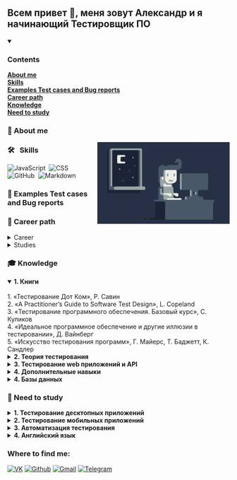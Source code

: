 ## Всем привет :wave:, меня зовут Александр и я начинающий Тестировщик ПО
<details open> <summary><h3>Contents</h3></summary>
<a href= "https://github.com/kozlofAlex/testing/blob/main/README.md#microphone-about-me"><b>About me </b></a></br>
<a href= "https://github.com/kozlofAlex/testing/blob/main/README.md#--skills"><b>Skills</b></a></br>
<a href= "https://github.com/kozlofAlex/testing/blob/main/README.md#pencil-examples-test-cases-and-bug-reports"><b>Examples Test cases and Bug reports</b></a></br>
<a href= "https://github.com/kozlofAlex/testing/blob/main/README.md#office-career-path"><b>Career path</b></a></br>
<a href= "https://github.com/kozlofAlex/testing/blob/main/README.md#mortar_board-knowledge"><b>Knowledge</b></a></br>
<a href= "https://github.com/kozlofAlex/testing/blob/main/README.md#mag_right-need-to-study"><b>Need to study</b></a></br>
</details>

### :microphone: About me

<img alt="Night Coding" src="https://raw.githubusercontent.com/AVS1508/AVS1508/master/assets/Night-Coding.gif" align="right"/>
 

### 🛠 &nbsp; Skills
![JavaScript](https://img.shields.io/badge/-JavaScript-05122A?style=for-the-badge&logo=javascript)&nbsp;
![CSS](https://img.shields.io/badge/-CSS-05122A?style=for-the-badge&logo=CSS3&logoColor=1572B6)&nbsp;
![GitHub](https://img.shields.io/badge/-GitHub-05122A?style=for-the-badge&logo=github)&nbsp;
![Markdown](https://img.shields.io/badge/-Markdown-05122A?style=for-the-badge&logo=markdown)
### :pencil: Examples Test cases and Bug reports

### :office: Career path
<details> <summary>Career</summary>
<table border="0" align="center" width="50%" cellspacing="0">
	<tr>
		<th>Period</th>
		<th>Practice </th>
	</tr>
	<tr>
		<td>September 2021 — November 2021 </br><i>3 months</i></td>
		<td><b>ООО "РАЙТКОД"</b></br>
		Программист PostgreSQL. </br>
		Создание и доработка отчётов для гос заказчиков по формируемым в реальном времени ТЗ. </br>
		<b>Skills:</b></br> 
                  <img src="https://img.shields.io/badge/Microsoft-0078D4?style=for-the-badge&logo=microsoft&logoColor=white">
	          <img src="https://img.shields.io/badge/postgres-%23316192.svg?style=for-the-badge&logo=postgresql&logoColor=white">
		  <img src="https://img.shields.io/badge/jira-%230A0FFF.svg?style=for-the-badge&logo=jira&logoColor=white">
		</td>
	</tr>
	<tr>
		<td>May 2019 — August 2021 </br><i>2 years 4 months</i></td>
		<td><b>Согаз-Мед, ОАО</b></br>
		Главный специалист Группы информационных технологий</br>
		Работа в крупной медицинской страховой компании, главные задачи - формирование статистических отчётов, выборок, фильтров в базе данных MS SQL.</br> 
	        Также в обязанности входит консультирование пользователей, работа с офисной техникой.</br>
                Работал с программами 1С Складской учёт (инвентаризация, внесение ТМЦ), TESSA (оформление заявок и первичных документов)</br>
		<b>Skills:</b></br> 
                  <img src="https://img.shields.io/badge/Microsoft-0078D4?style=for-the-badge&logo=microsoft&logoColor=white">
		  <img src="https://img.shields.io/badge/Microsoft%20SQL%20Sever-CC2927?style=for-the-badge&logo=microsoft%20sql%20server&logoColor=white">
	          <img src="https://img.shields.io/badge/css3-%231572B6.svg?style=for-the-badge&logo=css3&logoColor=white">
		  <img src="https://img.shields.io/badge/html5-%23E34F26.svg?style=for-the-badge&logo=html5&logoColor=white">
		  <img src="https://img.shields.io/badge/Microsoft_Outlook-0078D4?style=for-the-badge&logo=microsoft-outlook&logoColor=white">
		</td>
	</tr>
	<tr>
		<td>January 2016 — April 2019 </br><i>3 years 4 months</i></td>
		<td><b>КОГКУ «Информационно-аналитический центр»</b></br>
		Главный специалист отдела информационных технологий</br>
		Работал с базой данных соцподдержки населения по Кировской области, MS SQL. </br> 
		Составлял выборки-отчёты, предоставлял статистические данные, разрабатывал утилиты, настраивал фильтр-папки. </br> 
		Консультировал пользователей, помогал с сопровождением системы, устанавливал и настраивал программы. </br> 
		Был контент-менеджером сайта министерства соцразвития.</br>
		<b>Skills:</b></br> 
                  <img src="https://img.shields.io/badge/Microsoft-0078D4?style=for-the-badge&logo=microsoft&logoColor=white">
		  <img src="https://img.shields.io/badge/Microsoft%20SQL%20Sever-CC2927?style=for-the-badge&logo=microsoft%20sql%20server&logoColor=white">
	          <img src="https://img.shields.io/badge/css3-%231572B6.svg?style=for-the-badge&logo=css3&logoColor=white">
		  <img src="https://img.shields.io/badge/html5-%23E34F26.svg?style=for-the-badge&logo=html5&logoColor=white">
		  <img src="https://img.shields.io/badge/javascript-%23323330.svg?style=for-the-badge&logo=javascript&logoColor=%23F7DF1E">
		</td>
	</tr>
	<tr>
		<td>December 2014 — December 2015 </br><i>1 year 1 month</i></td>
		<td><b>Реабилитационный центр для инвалидов молодого возраста</b></br>	
		Поддержка пользователей, установка/настройка программ, ЭЦП, работа с сайтом организации, работа с офисной техникой, с базой ЕАИС, настройка БЭСТ-5</br> 
		<b>Skills:</b></br> 
                  <img src="https://img.shields.io/badge/Microsoft-0078D4?style=for-the-badge&logo=microsoft&logoColor=white">
	          <img src="https://img.shields.io/badge/css3-%231572B6.svg?style=for-the-badge&logo=css3&logoColor=white">
		  <img src="https://img.shields.io/badge/html5-%23E34F26.svg?style=for-the-badge&logo=html5&logoColor=white">
		  <img src="https://img.shields.io/badge/javascript-%23323330.svg?style=for-the-badge&logo=javascript&logoColor=%23F7DF1E">
		  <img src="https://img.shields.io/badge/Wordpress-21759B?style=for-the-badge&logo=wordpress&logoColor=white">	
		  <img src="https://img.shields.io/badge/Joomla-5091CD?style=for-the-badge&logo=joomla&logoColor=white">	
		</td>
	</tr>
</table>
</details>
<details> <summary>Studies</summary>
<table border="0" align="center" width="50%" cellspacing="0">
	<tr>
		<th>Period</th>
		<th>Studies</th>
	</tr>
	<tr>
		<td>2009-2014</td>
		<td>В 2014 году я окончил Вятский государственный гуманитарный университет <b>(ВятГГу)</b> г. Кирова</br>    
                 Факультет информатики, математики и физики, Прикладная математика и информатика (математик, системный программист)</br>   
                 Дипломная работа: <b>Разработка приложения 3D-тетрис на Android</b></br>  
                 <b>Skills:</b></br> 
                  <img src="https://img.shields.io/badge/Microsoft-0078D4?style=for-the-badge&logo=microsoft&logoColor=white">
	          <img src="https://img.shields.io/badge/css3-%231572B6.svg?style=for-the-badge&logo=css3&logoColor=white">
		  <img src="https://img.shields.io/badge/html5-%23E34F26.svg?style=for-the-badge&logo=html5&logoColor=white">
		  <img src="https://img.shields.io/badge/Android%20Studio-3DDC84.svg?style=for-the-badge&logo=android-studio&logoColor=white">	
   		 </td>
	</tr>
</table>
</details>

### :mortar_board: Knowledge
<details open> <summary><b>1. Книги</b></summary><br>
   1. «Тестирование Дот Ком», Р. Савин <br>
   2. «A Practitioner’s Guide to Software Test Design», L. Copeland <br>
   3. «Тестирование программного обеспечения. Базовый курс», С. Куликов <br>
   4. «Идеальное программное обеспечение и другие иллюзии в тестировании», Д. Вайнберг <br>
   5. «Искусство тестирования программ», Г. Майерс, Т. Баджетт, К. Сандлер  
</details>
<details> <summary><b>2. Теория тестирования</b></summary><br>
   1. Основные понятия<br>
   2. Обязанности тестировщика<br>
   3. Принципы тестирования<br>
   4. Отличия QA и QC и Testing<br>
   5. Верификация и валидация<br>
   6. Уровни тестирования<br>
   7. Жизненный цикл тестирования (STLC)<br>
   8. Жизненный цикл ПО (SDLC)<br>
   9. Модели разработки ПО<br>
   10. SCRUM<br>
   11. Требования и их анализ<br>
   12. Отчёт о дефекте<br>
   13. Severity vs Priority<br>
   14. Основные виды тестирования ПО<br>
   15. Техники тест-дизайна<br>
   16. Тестовая документация<br>
   17. Метрики тестирования 
</details>
<details> <summary><b>3. Тестирование web приложений и API</b></summary><br>
   1. Клиент-серверная архитектура<br>
   2. HTTP- протокол, структура запроса и ответа<br>
   3. API<br>
   4. Что происходит при отправке запроса на сервер<br>
   5. HTTP - методы<br>
   6. Коды ответов HTTP-сервера<br>
   7. Работа с сетями<br>
   8. Кэш, куки, веб-сокет<br>
   9. HTML, CSS, JS<br>
   10. Работа с DevTools<br>
   11. Особенности (и отличия) REST и SOAP <br>
   12. Отчёт о дефекте<br>
   13. Severity vs Priority<br>
   14. Анализаторы траффика Charles Proxy/Fiddler<br>
   15. Знание Postman, SoapUI<br>
   16. Идентификация, аутентификация, авторизация<br>
   17. Виды авторизация <br>
   18. Тестирование веб форм и веб элементов <br>
   19. Анализ логов (Kibana, Elasticsearch)
</details>    
<details> <summary><b>4. Дополнительные навыки</b></a></summary><br>

</details>
   
<details> <summary><b>4. Базы данных</b></a></summary><br>

</details>    

### :mag_right: Need to study  
 <details> <summary><b>1. Тестирование десктопных приложений</b></summary><br></details>
 <details> <summary><b>2. Тестирование мобильных приложений</b></summary><br></details>   
 <details> <summary><b>3. Автоматизация тестирования</b></summary><br></details>
 <details> <summary><b>4. Английский язык</b></summary><br></details>
 
### Where to find me:
<a href="https://vk.com/id122275910" target="_blank"><img alt="VK" src="https://img.shields.io/badge/vk-2CA5E7?style=for-the-badge&logo=vk&logoColor=white" /></a>
<a href="https://github.com/kozlofAlex" target="_blank"><img alt="Github" src="https://img.shields.io/badge/GitHub-%2312100E.svg?&style=for-the-badge&logo=Github&logoColor=white" /></a>
<a href="mailto:kozlaleksan2013@gmail.com" target="_blank"><img alt="Gmail" src="https://img.shields.io/badge/Gmail-D14836?style=for-the-badge&logo=gmail&logoColor=white" /></a>
<a href="https://tlgg.ru/alex_kozov_91" target="_blank"><img alt="Telegram" src="https://img.shields.io/badge/Telegram-2CA5E0?style=for-the-badge&logo=telegram&logoColor=white" /></a>
